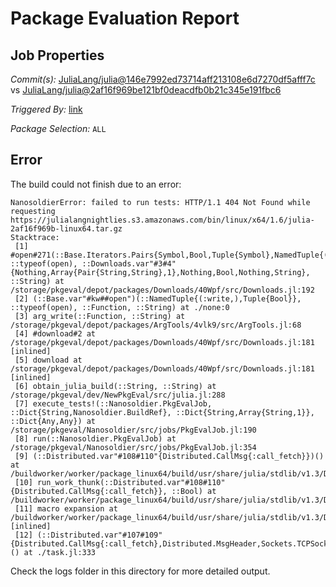 # Package Evaluation Report

## Job Properties

*Commit(s):* [JuliaLang/julia@146e7992ed73714aff213108e6d7270df5afff7c](https://github.com/JuliaLang/julia/commit/146e7992ed73714aff213108e6d7270df5afff7c) vs [JuliaLang/julia@2af16f969be121bf0deacdfb0b21c345e191fbc6](https://github.com/JuliaLang/julia/commit/2af16f969be121bf0deacdfb0b21c345e191fbc6)

*Triggered By:* [link](https://github.com/JuliaLang/julia/pull/38136#issuecomment-721415268)

*Package Selection:* `ALL`

## Error

The build could not finish due to an error:

```
NanosoldierError: failed to run tests: HTTP/1.1 404 Not Found while requesting https://julialangnightlies.s3.amazonaws.com/bin/linux/x64/1.6/julia-2af16f969b-linux64.tar.gz
Stacktrace:
 [1] #open#271(::Base.Iterators.Pairs{Symbol,Bool,Tuple{Symbol},NamedTuple{(:write,),Tuple{Bool}}}, ::typeof(open), ::Downloads.var"#3#4"{Nothing,Array{Pair{String,String},1},Nothing,Bool,Nothing,String}, ::String) at /storage/pkgeval/depot/packages/Downloads/40Wpf/src/Downloads.jl:192
 [2] (::Base.var"#kw##open")(::NamedTuple{(:write,),Tuple{Bool}}, ::typeof(open), ::Function, ::String) at ./none:0
 [3] arg_write(::Function, ::String) at /storage/pkgeval/depot/packages/ArgTools/4vlk9/src/ArgTools.jl:68
 [4] #download#2 at /storage/pkgeval/depot/packages/Downloads/40Wpf/src/Downloads.jl:181 [inlined]
 [5] download at /storage/pkgeval/depot/packages/Downloads/40Wpf/src/Downloads.jl:181 [inlined]
 [6] obtain_julia_build(::String, ::String) at /storage/pkgeval/dev/NewPkgEval/src/julia.jl:288
 [7] execute_tests!(::Nanosoldier.PkgEvalJob, ::Dict{String,Nanosoldier.BuildRef}, ::Dict{String,Array{String,1}}, ::Dict{Any,Any}) at /storage/pkgeval/Nanosoldier/src/jobs/PkgEvalJob.jl:190
 [8] run(::Nanosoldier.PkgEvalJob) at /storage/pkgeval/Nanosoldier/src/jobs/PkgEvalJob.jl:354
 [9] (::Distributed.var"#108#110"{Distributed.CallMsg{:call_fetch}})() at /buildworker/worker/package_linux64/build/usr/share/julia/stdlib/v1.3/Distributed/src/process_messages.jl:294
 [10] run_work_thunk(::Distributed.var"#108#110"{Distributed.CallMsg{:call_fetch}}, ::Bool) at /buildworker/worker/package_linux64/build/usr/share/julia/stdlib/v1.3/Distributed/src/process_messages.jl:79
 [11] macro expansion at /buildworker/worker/package_linux64/build/usr/share/julia/stdlib/v1.3/Distributed/src/process_messages.jl:294 [inlined]
 [12] (::Distributed.var"#107#109"{Distributed.CallMsg{:call_fetch},Distributed.MsgHeader,Sockets.TCPSocket})() at ./task.jl:333
```

Check the logs folder in this directory for more detailed output.

